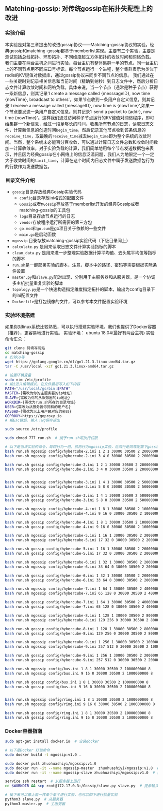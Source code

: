 ## Matching-gossip: 对传统gossip在拓扑失配性上的改进

### 实验介绍

本实验是对第三章提出的改进gossip协议——Matching-gossip协议的实验。经典gossip和matching-gossip都基于memberlist实现。主要有三个实验，主要是测试包括总线拓扑、环形拓扑、不同维度超立方体拓扑的收敛时间和网络负载。
我们主要在两台主机之间进行实验，每台主机有整体集群一半的节点。同一台主机上的不同节点用不同端口号标识。每个节点运行一个进程，整个集群表示为类似于redis的KV键值对数据库，通过gossip协议来同步不同节点的信息。
我们通过在一些关键时刻记录相关信息和当前时间（精确到纳秒）到日志文件中，然后分析日志文件计算收敛时间和网络负载。具体来说，当一个节点（通常是种子节点）获得一条新信息，则其记录'I create a message called {messsageID}, now time {nowTime}, broadcast to others'，如果节点收到一条用户自定义信息，则其记录'I receive a message called {messageID}, now time is {nowTime}',如果一个节点要发送一条用户自定义信息，则其记录'I send a packet to {addr}, now time {nowTime}'。这样我们通过访问种子节点运行的KV键值对网络程序，即可给集群一个新信息，经过一段足够长的时间，收集所有节点的日志，读取日志文件，计算新信息的创造时间`begin_time`，然后记录其他节点收到该条信息的`receive_time`，取最晚的`receive_time`减去`begin_time`即为整个系统的收敛时间。当然，整个系统未必能百分百收敛，可以通过计算日志文件总数和收敛时间数加一计算收敛率。对于实验负载的计算，我们简单地用每个节点发送数据包来表示，并且因为经典gossip在小网络上的信息泛滥问题，我们人为地限定一个一定大于收敛时间的`limit_time`，计算在这个时间内日志文件中属于发送数据包行为的行数作为发送数据包。


### 目录文件介绍

 - `gossip`目录存放经典Gossip实验代码
    - `config`目录存放ini格式的配置文件
    - `Gossip`或者`MGossip`存放基于memberlist开发的经典Gossip或者matching-gossip的工具包
    - `logs`目录存放节点运行的日志
    - `vendor`存放程序运行所需要的第三方包
    - `go.mod`和`go.sum`是go项目关于依赖的一些文件
    - `main.go`是启动函数
 - `mgossip` 目录存放matching-gossip实验代码（下级目录同上）
 - `calculate.py` 是用来读取日志文件计算实验指标的脚本
 - `clean_data.py` 是用来进一步整理实验数据计算平均值、去头尾平均值等指标的脚本
 - `run.sh`是一键部署实验的脚本，注意，脚本中的路径、密码等需要根据实际条件设置
 - `master.py`和`slave.py`配对出现，分别用于主服务器和从服务器，是一个协调多主机批量重复实验的脚本
 - `topology.py`是一个快速构造指定维度指定拓扑的脚本，输出为config目录下的ini配置文件
 - `Dockerfile`是打包镜像的文件，可以参考本文件配置实验环境

### 实验环境搭建
如果你对linux系统比较熟悉，可以执行搭建实验环境。我们也提供了Docker容器（推荐），更容易地进行实验。
实验环境： ubuntu 18.04(最好有两台主机)
实验命令汇总：
```sh
git clone 待填写网站
cd matching-gossip
# 安转Go等
wget https://golang.google.cn/dl/go1.21.3.linux-amd64.tar.gz 
tar -C /usr/local -xzf go1.21.3.linux-amd64.tar.gz

# 设置环境变量
sudo vim /etc/profile
# 按i进入编辑模式，在文件最后写入如下内容
PATH="/usr/local/go/bin:$PATH"
MASTER={需改为你的主服务器的ip地址}
SLAVE={需改为你的从服务器的ip地址}
WORKDIR={需改为run.sh所在的目录地址}
USER={需改为从服务器你拥有的用户名}
PASSWD={需改为以上用户民对应的密码}
GOPROXY=https://goproxy.io
# 按Esc键后，输入：wq保存退出

sudo source /etc/profile

sudo chmod 777 run.sh  # 授予run.sh可执行权限

# 以下是当次实验的命令，每四行为一组，前两行为mgossip实验，后两行是同等配置下gossip实验，第一行和第三行运行在主服务器上，第二、四行运行在从服务器上，可能需要现在一些工具请参考dockerfile文件。同时请确保从服务器运行了ssh服务
bash run.sh mgossip config/hybercube-2.ini 1 2 1 30000 30500 2 200000000 2
bash run.sh mgossip config/hybercube-2.ini 3 4 0 30000 30500 2 200000000 2

bash run.sh gossip config/hybercube-2.ini 1 2 1 30000 30500 2 200000000 2
bash run.sh gossip config/hybercube-2.ini 3 4 0 30000 30500 2 200000000 2


bash run.sh mgossip config/hybercube-3.ini 1 4 1 30000 30500 2 500000000 4
bash run.sh mgossip config/hybercube-3.ini 5 8 0 30000 30500 2 500000000 4

bash run.sh gossip config/hybercube-3.ini 1 4 1 30000 30500 2 500000000 4
bash run.sh gossip config/hybercube-3.ini 5 8 0 30000 30500 2 500000000 4

bash run.sh mgossip config/hybercube-4.ini 1 8 1 30000 30500 2 1000000000 8
bash run.sh mgossip config/hybercube-4.ini 9 16 0 30000 30500 2 1000000000 8

bash run.sh gossip config/hybercube-4.ini 1 8 1 30000 30500 2 1000000000 8
bash run.sh gossip config/hybercube-4.ini 9 16 0 30000 30500 2 1000000000 8

bash run.sh mgossip config/hybercube-5.ini 1 16 1 30000 30500 2 2000000000 16
bash run.sh mgossip config/hybercube-5.ini 17 32 0 30000 30500 2 2000000000 16

bash run.sh gossip config/hybercube-5.ini 1 16 1 30000 30500 2 2000000000 16
bash run.sh gossip config/hybercube-5.ini 17 32 0 30000 30500 2 2000000000 16

bash run.sh mgossip config/hybercube-6.ini 1 32 1 30000 30500 2 2000000000 32
bash run.sh mgossip config/hybercube-6.ini 33 64 0 30000 30500 2 2000000000 32

bash run.sh gossip config/hybercube-6.ini 1 32 1 30000 30500 2 2000000000 32
bash run.sh gossip config/hybercube-6.ini 33 64 0 30000 30500 2 2000000000 32

bash run.sh mgossip config/hybercube-7.ini 1 64 1 30000 30500 2 4000000000 64
bash run.sh mgossip config/hybercube-7.ini 65 128 0 30000 30500 2 4000000000 64

bash run.sh gossip config/hybercube-7.ini 1 64 1 30000 30500 2 4000000000 64
bash run.sh gossip config/hybercube-7.ini 65 128 0 30000 30500 2 4000000000 64

bash run.sh mgossip config/hybercube-8.ini 1 128 1 30000 30500 2 8000000000 128
bash run.sh mgossip config/hybercube-8.ini 129 256 0 30000 30500 2 8000000000 128

bash run.sh gossip config/hybercube-8.ini 1 128 1 30000 30500 2 8000000000 128
bash run.sh gossip config/hybercube-8.ini 129 256 0 30000 30500 2 8000000000 128

bash run.sh mgossip config/hybercube-9.ini 1 256 1 30000 30500 2 10000000000 256
bash run.sh mgossip config/hybercube-9.ini 257 512 0 30000 30500 2 10000000000 256

bash run.sh gossip config/hybercube-9.ini 1 256 1 30000 30500 2 2000000000 512
bash run.sh gossip config/hybercube-9.ini 257 512 0 30000 30500 2 2000000000 512

bash run.sh mgossip config/bus.ini 1 8 1 30000 30500 2 1000000000 8
bash run.sh mgossip config/bus.ini 9 16 0 30000 30500 2 1000000000 8

bash run.sh gossip config/bus.ini 1 8 1 30000 30500 2 1000000000 8
bash run.sh gossip config/bus.ini 9 16 0 30000 30500 2 1000000000 8


bash run.sh mgossip config/ring.ini 1 8 1 30000 30500 2 1000000000 8
bash run.sh mgossip config/ring.ini 9 16 0 30000 30500 2 1000000000 8

bash run.sh gossip config/ring.ini 1 8 1 30000 30500 2 1000000000 8
bash run.sh gossip config/ring.ini 9 16 0 30000 30500 2 1000000000 8
```


### Docker容器指南
```sh
sudo apt-get install docker.io  # 安装docker

# 以下是Docker 打包命令
sudo docker build -t mgossip:v1.0 .

sudo docker pull zhuohuashiyi/mgossip:v1.0
sudo docker run -it --name mgossip-master  zhuohuashiyi/mgossip:v1.0  # 运行主服务器容器
sudo docker run -it --name mgossip-slave zhuohuashiyi/mgossip:v1.0  # 运行从服务器容器

service ssh restart  # 从服务器上运行
cd $WORKDIR && scp root@172.17.0.3:/Gossip/slave.py slave.py  # 提示输入yes

# 接下来可以像上面一样单个单个进行实验，也可以如下进行批量实验
python3 slave.py  # 从服务器
python3 master.py  # 主服务器
```